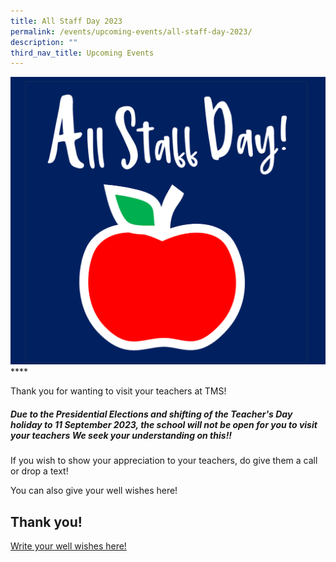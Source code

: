 ```yaml
---
title: All Staff Day 2023
permalink: /events/upcoming-events/all-staff-day-2023/
description: ""
third_nav_title: Upcoming Events
---
```

![](/images/all%20staff%20day.png)****

Thank you for wanting to visit your teachers at TMS!
 
##### Due to the Presidential Elections and shifting of the Teacher's Day holiday to 11 September 2023, the school will not be open for you to visit your teachers We seek your understanding on this!!

If you wish to show your appreciation to your teachers, do give them a call or drop a text!

You can also give your well wishes here!
## Thank you!

[Write your well wishes here!](https://tinyurl.com/TMSAwishesASD2023)